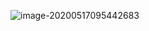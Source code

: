 ![image-20200517095442683](E:%5C%E7%AC%94%E8%AE%B0%5CJava%5C%E6%96%B0%E5%BB%BA%E6%96%87%E4%BB%B6%E5%A4%B9%5Cimage-20200517095442683.png)

